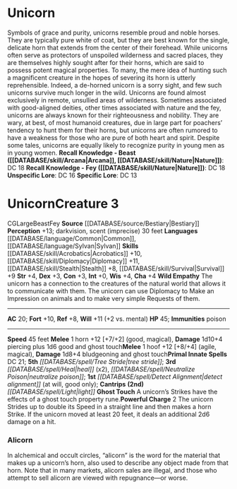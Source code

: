 ﻿---
ac: '20'
alignment: CG
charisma: '+4'
constitution: '+3'
creature_ability:
- Ghost Touch
- Powerful Charge
- Wild Empathy
dexterity: '+3'
fortitude: '+10'
hp: '45'
id: '397'
immunity:
- poison
intelligence: '+0'
land_speed: '45'
language:
- '[[DATABASE/language/Common|Common]]'
- '[[DATABASE/language/Sylvan|Sylvan]]'
level: '3'
max_speed: '45'
name: Unicorn
perception: '+13'
rarity: Common
reflex: '+8'
sense:
- darkvision
- scent (imprecise) 30 feet
size: Large
skill:
- '[[DATABASE/skill/Acrobatics|Acrobatics]] +10'
- '[[DATABASE/skill/Diplomacy|Diplomacy]] +11'
- '[[DATABASE/skill/Stealth|Stealth]] +8'
- '[[DATABASE/skill/Survival|Survival]] +9'
source: '[[DATABASE/source/Bestiary|Bestiary]]'
speed:
- 45 feet
spell:
- '[[DATABASE/spell/Detect Alignment|Detect Alignment]]'
- '[[DATABASE/spell/Heal|Heal]]'
- '[[DATABASE/spell/Light|Light]]'
- '[[DATABASE/spell/Neutralize Poison|Neutralize Poison]]'
- '[[DATABASE/spell/Tree Stride|Tree Stride]]'
strength: '+4'
strength_req: '4'
strongest_save:
- Will
trait:
- '[[DATABASE/trait/Beast|Beast]]'
- '[[DATABASE/trait/Fey|Fey]]'
type: Creature
vision: Darkvision
weakest_save:
- Reflex
will: '+11'
wisdom: '+4'

---
# Unicorn

Symbols of grace and purity, unicorns resemble proud and noble horses. They are typically pure white of coat, but they are best known for the single, delicate horn that extends from the center of their forehead. While unicorns often serve as protectors of unspoiled wilderness and sacred places, they are themselves highly sought after for their horns, which are said to possess potent magical properties. To many, the mere idea of hunting such a magnificent creature in the hopes of severing its horn is utterly reprehensible. Indeed, a de-horned unicorn is a sorry sight, and few such unicorns survive much longer in the wild.
 Unicorns are found almost exclusively in remote, unsullied areas of wilderness. Sometimes associated with good-aligned deities, other times associated with nature and the fey, unicorns are always known for their righteousness and nobility. They are wary, at best, of most humanoid creatures, due in large part for poachers’ tendency to hunt them for their horns, but unicorns are often rumored to have a weakness for those who are pure of both heart and spirit. Despite some tales, unicorns are equally likely to recognize purity in young men as in young women.
**Recall Knowledge - Beast ([[DATABASE/skill/Arcana|Arcana]], [[DATABASE/skill/Nature|Nature]])**: DC 18
**Recall Knowledge - Fey ([[DATABASE/skill/Nature|Nature]])**: DC 18
**Unspecific Lore**: DC 16
**Specific Lore**: DC 13

# Unicorn<span class="item-type">Creature 3</span>

<span class="trait-alignment item-trait">CG</span><span class="trait-size item-trait">Large</span><span class="item-trait">Beast</span><span class="item-trait">Fey</span>
**Source** [[DATABASE/source/Bestiary|Bestiary]]
**Perception** +13; darkvision, scent (imprecise) 30 feet
**Languages** [[DATABASE/language/Common|Common]], [[DATABASE/language/Sylvan|Sylvan]]
**Skills** [[DATABASE/skill/Acrobatics|Acrobatics]] +10, [[DATABASE/skill/Diplomacy|Diplomacy]] +11, [[DATABASE/skill/Stealth|Stealth]] +8, [[DATABASE/skill/Survival|Survival]] +9
**Str** +4, **Dex** +3, **Con** +3, **Int** +0, **Wis** +4, **Cha** +4
**Wild Empathy** The unicorn has a connection to the creatures of the natural world that allows it to communicate with them. The unicorn can use Diplomacy to Make an Impression on animals and to make very simple Requests of them.

---
**AC** 20; **Fort** +10, **Ref** +8, **Will** +11 (+2 vs. mental)
**HP** 45; **Immunities** poison

---
**Speed** 45 feet
<span class="in-box-ability">**Melee** <span class="action-icon">1</span> horn +12 [+7/+2] (good, magical), **Damage** 1d10+4 piercing plus 1d6 good and ghost touch</span><span class="in-box-ability">**Melee** <span class="action-icon">1</span> hoof +12 [+8/+4] (agile, magical), **Damage** 1d8+4 bludgeoning and ghost touch</span>**Primal Innate Spells** DC 21; **5th** _[[DATABASE/spell/Tree Stride|tree stride]]_; **3rd** _[[DATABASE/spell/Heal|heal]]_ (x2), _[[DATABASE/spell/Neutralize Poison|neutralize poison]]_; **1st** _[[DATABASE/spell/Detect Alignment|detect alignment]]_ (at will, good only); **Cantrips** **(2nd)** _[[DATABASE/spell/Light|light]]_
<span class="in-box-ability">**Ghost Touch** A unicorn’s Strikes have the effects of a ghost touch property rune.</span><span class="in-box-ability">**Powerful Charge** <span class="action-icon">2</span> The unicorn Strides up to double its Speed in a straight line and then makes a horn Strike. If the unicorn moved at least 20 feet, it deals an additional 2d6 damage on a hit.</span>

###  Alicorn

In alchemical and occult circles, “alicorn” is the word for the material that makes up a unicorn’s horn, also used to describe any object made from that horn. Note that in many markets, alicorn sales are illegal, and those who attempt to sell alicorn are viewed with repugnance—or worse.